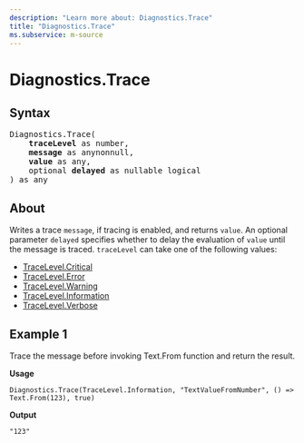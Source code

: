 ```yaml
---
description: "Learn more about: Diagnostics.Trace"
title: "Diagnostics.Trace"
ms.subservice: m-source
---
```

# Diagnostics.Trace

## Syntax

<pre>
Diagnostics.Trace(
    <b>traceLevel</b> as number,
    <b>message</b> as anynonnull,
    <b>value</b> as any,
    optional <b>delayed</b> as nullable logical
) as any
</pre>

## About

Writes a trace `message`, if tracing is enabled, and returns `value`. An optional parameter `delayed` specifies whether to delay the evaluation of `value` until the message is traced. `traceLevel` can take one of the following values:

- [TraceLevel.Critical](tracelevel-type.md)
- [TraceLevel.Error](tracelevel-type.md)
- [TraceLevel.Warning](tracelevel-type.md)
- [TraceLevel.Information](tracelevel-type.md)
- [TraceLevel.Verbose](tracelevel-type.md)

## Example 1

Trace the message before invoking Text.From function and return the result.

**Usage**

```powerquery-m
Diagnostics.Trace(TraceLevel.Information, "TextValueFromNumber", () => Text.From(123), true)
```

**Output**

`"123"`
